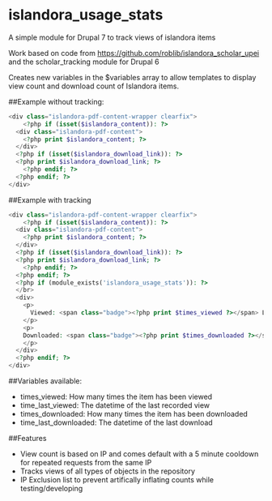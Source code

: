 islandora_usage_stats
=====================

A simple module for Drupal 7 to track views of islandora items

Work based on code from https://github.com/roblib/islandora_scholar_upei and the scholar_tracking module for Drupal 6

Creates new variables in the $variables array to allow templates to display view count and download count of Islandora items.

##Example without tracking:
```php
<div class="islandora-pdf-content-wrapper clearfix">
	<?php if (isset($islandora_content)): ?>
  <div class="islandora-pdf-content">
    <?php print $islandora_content; ?>
  </div>
  <?php if (isset($islandora_download_link)): ?>
  <?php print $islandora_download_link; ?>
    <?php endif; ?>
  <?php endif; ?>
</div>
```

##Example with tracking
```php
<div class="islandora-pdf-content-wrapper clearfix">
	<?php if (isset($islandora_content)): ?>
  <div class="islandora-pdf-content">
    <?php print $islandora_content; ?>
  </div>
  <?php if (isset($islandora_download_link)): ?>
  <?php print $islandora_download_link; ?>
    <?php endif; ?>
  <?php endif; ?>
  <?php if (module_exists('islandora_usage_stats')): ?>
  </br>
  <div>
    <p>
      Viewed: <span class="badge"><?php print $times_viewed ?></span> Last viewed: <?php print date('M d, Y',strtotime($time_last_viewed)); ?></span>
    </p>
    <p>
    Downloaded: <span class="badge"><?php print $times_downloaded ?></span>
    </p>
  </div>  
  <?php endif; ?>
</div>
```

##Variables available:
- times_viewed: How many times the item has been viewed
- time_last_viewed: The datetime of the last recorded view
- times_downloaded: How many times the item has been downloaded
- time_last_downloaded:  The datetime of the last download

##Features
- View count is based on IP and comes default with a 5 minute cooldown for repeated requests from the same IP
- Tracks views of all types of objects in the repository
- IP Exclusion list to prevent artifically inflating counts while testing/developing
